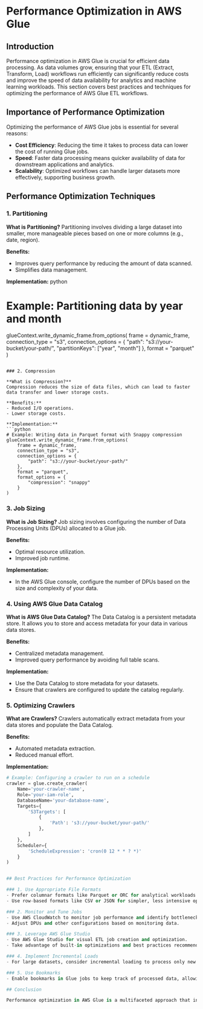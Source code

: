 # Performance Optimization in AWS Glue

## Introduction

Performance optimization in AWS Glue is crucial for efficient data processing. As data volumes grow, ensuring that your ETL (Extract, Transform, Load) workflows run efficiently can significantly reduce costs and improve the speed of data availability for analytics and machine learning workloads. This section covers best practices and techniques for optimizing the performance of AWS Glue ETL workflows.

## Importance of Performance Optimization

Optimizing the performance of AWS Glue jobs is essential for several reasons:
- **Cost Efficiency**: Reducing the time it takes to process data can lower the cost of running Glue jobs.
- **Speed**: Faster data processing means quicker availability of data for downstream applications and analytics.
- **Scalability**: Optimized workflows can handle larger datasets more effectively, supporting business growth.

## Performance Optimization Techniques

### 1. Partitioning

**What is Partitioning?**
Partitioning involves dividing a large dataset into smaller, more manageable pieces based on one or more columns (e.g., date, region).

**Benefits:**
- Improves query performance by reducing the amount of data scanned.
- Simplifies data management.

**Implementation:**
python
# Example: Partitioning data by year and month
glueContext.write_dynamic_frame.from_options(
    frame = dynamic_frame,
    connection_type = "s3",
    connection_options = {
        "path": "s3://your-bucket/your-path/",
        "partitionKeys": ["year", "month"]
    },
    format = "parquet"
)
```

### 2. Compression

**What is Compression?**
Compression reduces the size of data files, which can lead to faster data transfer and lower storage costs.

**Benefits:**
- Reduced I/O operations.
- Lower storage costs.

**Implementation:**
```python
# Example: Writing data in Parquet format with Snappy compression
glueContext.write_dynamic_frame.from_options(
    frame = dynamic_frame,
    connection_type = "s3",
    connection_options = {
        "path": "s3://your-bucket/your-path/"
    },
    format = "parquet",
    format_options = {
        "compression": "snappy"
    }
)
```

### 3. Job Sizing

**What is Job Sizing?**
Job sizing involves configuring the number of Data Processing Units (DPUs) allocated to a Glue job.

**Benefits:**
- Optimal resource utilization.
- Improved job runtime.

**Implementation:**
- In the AWS Glue console, configure the number of DPUs based on the size and complexity of your data.

### 4. Using AWS Glue Data Catalog

**What is AWS Glue Data Catalog?**
The Data Catalog is a persistent metadata store. It allows you to store and access metadata for your data in various data stores.

**Benefits:**
- Centralized metadata management.
- Improved query performance by avoiding full table scans.

**Implementation:**
- Use the Data Catalog to store metadata for your datasets.
- Ensure that crawlers are configured to update the catalog regularly.

### 5. Optimizing Crawlers

**What are Crawlers?**
Crawlers automatically extract metadata from your data stores and populate the Data Catalog.

**Benefits:**
- Automated metadata extraction.
- Reduced manual effort.

**Implementation:**
```python
# Example: Configuring a crawler to run on a schedule
crawler = glue.create_crawler(
    Name='your-crawler-name',
    Role='your-iam-role',
    DatabaseName='your-database-name',
    Targets={
        'S3Targets': [
            {
                'Path': 's3://your-bucket/your-path/'
            },
        ]
    },
    Scheduler={
        'ScheduleExpression': 'cron(0 12 * * ? *)'
    }
)


## Best Practices for Performance Optimization

### 1. Use Appropriate File Formats
- Prefer columnar formats like Parquet or ORC for analytical workloads.
- Use row-based formats like CSV or JSON for simpler, less intensive operations.

### 2. Monitor and Tune Jobs
- Use AWS CloudWatch to monitor job performance and identify bottlenecks.
- Adjust DPUs and other configurations based on monitoring data.

### 3. Leverage AWS Glue Studio
- Use AWS Glue Studio for visual ETL job creation and optimization.
- Take advantage of built-in optimizations and best practices recommendations.

### 4. Implement Incremental Loads
- For large datasets, consider incremental loading to process only new or changed data.

### 5. Use Bookmarks
- Enable bookmarks in Glue jobs to keep track of processed data, allowing for incremental runs.

## Conclusion

Performance optimization in AWS Glue is a multifaceted approach that involves partitioning, compression, job sizing, and effective use of the Data Catalog and crawlers. By following best practices and leveraging the features provided by AWS, you can significantly improve the efficiency and cost-effectiveness of your ETL workflows.